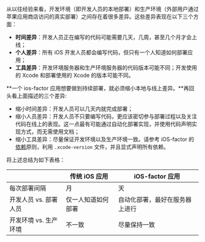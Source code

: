 从以往经验来看，开发环境（即开发人员的本地部署）和生产环境（外部用户通过苹果应用商店访问的真实部署）之间存在着很多差异。这些差异表现在以下三个方面：

- **时间差异**：开发人员正在编写的代码可能需要几天，几周，甚至几个月才会上线；
- **个人差异**：所有 iOS 开发人员都会编写代码，但只有一个人知道如何部署应用；
- **工具差异**：开发环境服务器和生产环境服务器的代码版本可能不同；开发使用的 Xcode 和部署使用的 Xcode 的版本可能不同。

**一个 ios-factor 应用想要做到持续部署，就必须缩小本地与线上差异。**再回头看上面描述的三个差异:

- 缩小时间差异：开发人员可以几天内就完成部署；
- 缩小人员差异：开发人员不只要编写代码，更应该密切参与部署过程以及关注代码在线上的表现。这一点最有可能通过自动化部署实现，并使用代码声明实现方式，而无需使用文档；
- 缩小工具差异：尽量保证开发环境以及生产环境一致。请参考 iOS-factor 的[依赖](https://ios-factor.com/dependencies)原则，利用 `.xcode-version` 文件，并且显式声明所有依赖。

将上述总结为如下表格：

|                       | 传统 iOS 应用      | iOS-factor 应用                          |
| --------------------- | ------------------ | ---------------------------------------- |
| 每次部署间隔          | 月         | 天                               |
| 开发人员 vs. 部署人员 | 仅一人知道如何部署 | 自动化部署，最好在服务器上进行 |
| 开发环境 vs. 生产环境 | 不一致             | 尽量保持一致                             |

